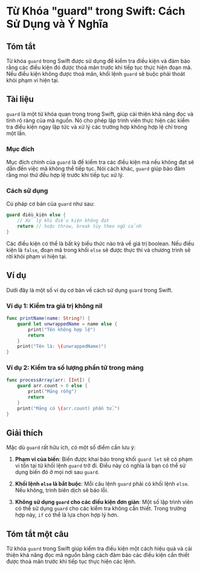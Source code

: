 <!--
Meta Description: # Từ Khóa "guard" trong Swift: Cách Sử Dụng và Ý Nghĩa ## Tóm tắt Từ khóa `guard` trong Swift được sử dụng để kiểm tra điều kiện và đảm bảo rằng các đ...
Meta Keywords: guard, điều, kiện, trong, không
-->

# Từ Khóa "guard" trong Swift: Cách Sử Dụng và Ý Nghĩa

## Tóm tắt
Từ khóa `guard` trong Swift được sử dụng để kiểm tra điều kiện và đảm bảo rằng các điều kiện đó được thoả mãn trước khi tiếp tục thực hiện đoạn mã. Nếu điều kiện không được thoả mãn, khối lệnh `guard` sẽ buộc phải thoát khỏi phạm vi hiện tại.

## Tài liệu
`guard` là một từ khóa quan trọng trong Swift, giúp cải thiện khả năng đọc và tính rõ ràng của mã nguồn. Nó cho phép lập trình viên thực hiện các kiểm tra điều kiện ngay lập tức và xử lý các trường hợp không hợp lệ chỉ trong một lần. 

### Mục đích
Mục đích chính của `guard` là để kiểm tra các điều kiện mà nếu không đạt sẽ dẫn đến việc mã không thể tiếp tục. Nói cách khác, `guard` giúp bảo đảm rằng mọi thứ đều hợp lệ trước khi tiếp tục xử lý.

### Cách sử dụng
Cú pháp cơ bản của `guard` như sau:

```swift
guard điều_kiện else {
    // Xử lý khi điều kiện không đạt
    return // hoặc throw, break tùy theo ngữ cảnh
}
```

Các điều kiện có thể là bất kỳ biểu thức nào trả về giá trị boolean. Nếu điều kiện là `false`, đoạn mã trong khối `else` sẽ được thực thi và chương trình sẽ rời khỏi phạm vi hiện tại.

## Ví dụ
Dưới đây là một số ví dụ cơ bản về cách sử dụng `guard` trong Swift.

### Ví dụ 1: Kiểm tra giá trị không nil

```swift
func printName(name: String?) {
    guard let unwrappedName = name else {
        print("Tên không hợp lệ")
        return
    }
    print("Tên là: \(unwrappedName)")
}
```

### Ví dụ 2: Kiểm tra số lượng phần tử trong mảng

```swift
func processArray(arr: [Int]) {
    guard arr.count > 0 else {
        print("Mảng rỗng")
        return
    }
    print("Mảng có \(arr.count) phần tử.")
}
```

## Giải thích
Mặc dù `guard` rất hữu ích, có một số điểm cần lưu ý:

1. **Phạm vi của biến**: Biến được khai báo trong khối `guard let` sẽ có phạm vi tồn tại từ khối lệnh `guard` trở đi. Điều này có nghĩa là bạn có thể sử dụng biến đó ở mọi nơi sau `guard`.

2. **Khối lệnh `else` là bắt buộc**: Mỗi câu lệnh `guard` phải có khối lệnh `else`. Nếu không, trình biên dịch sẽ báo lỗi.

3. **Không sử dụng `guard` cho các điều kiện đơn giản**: Một số lập trình viên có thể sử dụng `guard` cho các kiểm tra không cần thiết. Trong trường hợp này, `if` có thể là lựa chọn hợp lý hơn.

## Tóm tắt một câu
Từ khóa `guard` trong Swift giúp kiểm tra điều kiện một cách hiệu quả và cải thiện khả năng đọc mã nguồn bằng cách đảm bảo các điều kiện cần thiết được thoả mãn trước khi tiếp tục thực hiện các lệnh.